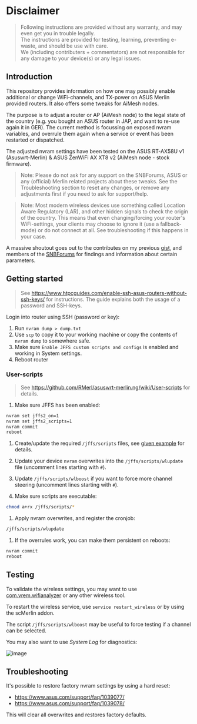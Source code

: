 # Disclaimer

> Following instructions are provided without any warranty, and may even get you in trouble legally.<br>
> The instructions are provided for testing, learning, preventing e-waste, and should be use with care.<br>
> We (including contributers + commentators) are not responsible for any damage to your device(s) or any legal issues.

## Introduction

This repository provides information on how one may possibly enable additional or change WiFi-channels, and TX-power on ASUS Merlin provided routers. It also offers some tweaks for AiMesh nodes.

The purpose is to adjust a router or AP (AiMesh node) to the legal state of the country (e.g. you bought an ASUS router in JAP, and want to re-use again it in GER). The current method is focussing on exposed nvram variables, and overrule them again when a service or event has been restarted or dispatched.

The adjusted nvram settings have been tested on the ASUS RT-AX58U v1 (Asuswrt-Merlin) & ASUS ZenWiFi AX XT8 v2 (AiMesh node - stock firmware).

> Note: Please do not ask for any support on the SNBForums, ASUS or any (official) Merlin related projects about these tweaks. See the Troubleshooting section to reset any changes, or remove any adjustments first if you need to ask for support/help.

> Note: Most modern wireless devices use something called Location Aware Regulatory (LAR), and other hidden signals to check the origin of the country.
> This means that even changing/forcing your router's WiFi-settings, your clients may choose to ignore it (use a fallback-mode) or do not connect at all. See troubleshooting if this happens in your case.

A massive shoutout goes out to the contributes on my previous [gist](https://gist.github.com/francoism90/3dede7973354d067c41bff5e54203fe9/), and members of the [SNBForums](https://www.snbforums.com/) for findings and information about certain parameters.

## Getting started

> See <https://www.htpcguides.com/enable-ssh-asus-routers-without-ssh-keys/> for instructions. The guide explains both the usage of a password and SSH-keys.

Login into router using SSH (password or key):

1. Run `nvram dump > dump.txt`
2. Use `scp` to copy it to your working machine or copy the contents of `nvram dump` to somewhere safe.
3. Make sure `Enable JFFS custom scripts and configs` is enabled and working in System settings.
4. Reboot router

### User-scripts

> See <https://github.com/RMerl/asuswrt-merlin.ng/wiki/User-scripts> for details.

1. Make sure JFFS has been enabled:

```bash
nvram set jffs2_on=1
nvram set jffs2_scripts=1
nvram commit
reboot
```

1. Create/update the required `/jffs/scripts` files, see [given example](https://github.com/francoism90/asus-router/tree/main/jffs/scripts) for details.

1. Update your device `nvram` overwrites into the `/jffs/scripts/wlupdate` file (uncomment lines starting with `#`).

1. Update `/jffs/scripts/wlboost` if you want to force more channel steering (uncomment lines starting with `#`).

1. Make sure scripts are executable:

```bash
chmod a+rx /jffs/scripts/*
```

1. Apply nvram overwrites, and register the cronjob:

```bash
/jffs/scripts/wlupdate
```

1. If the overrules work, you can make them persistent on reboots:

```bash
nvram commit
reboot
```

## Testing

To validate the wireless settings, you may want to use [com.vrem.wifianalyzer](https://play.google.com/store/apps/details?id=com.vrem.wifianalyzer) or any other wireless tool.

To restart the wireless service, use `service restart_wireless` or by using the scMerlin addon.

The script `/jffs/scripts/wlboost` may be useful to force testing if a channel can be selected.

You may also want to use _System Log_ for diagnostics:

![image](https://github.com/user-attachments/assets/3775cac7-58e0-4333-b0a9-4dcec775c9fc)

## Troubleshooting

It's possible to restore factory nvram settings by using a hard reset:

- <https://www.asus.com/support/faq/1039077/>
- <https://www.asus.com/support/faq/1039078/>

This will clear all overwrites and restores factory defaults.
